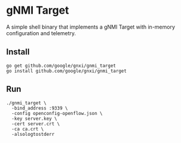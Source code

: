 # gNMI Target

A simple shell binary that implements a gNMI Target with in-memory configuration and telemetry.

## Install

```
go get github.com/google/gnxi/gnmi_target
go install github.com/google/gnxi/gnmi_target
```

## Run

```
./gnmi_target \
  -bind_address :9339 \
  -config openconfig-openflow.json \
  -key server.key \
  -cert server.crt \
  -ca ca.crt \
  -alsologtostderr
```
